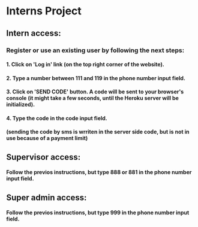 # Interns Project

## Intern access:

### Register or use an existing user by following the next steps:
#### 1. Click on **'Log in'** link (on the top right corner of the website).
#### 2. Type a number between 111 and 119 in the phone number input field.
#### 3. Click on **'SEND CODE'** button. A code will be sent to your browser's console (it might take a few seconds, until the Heroku server will be initialized). 
#### 4. Type the code in the code input field. 
#### (sending the code by sms is wrriten in the server side code, but is not in use because of a payment limit)

## Supervisor access:

#### Follow the previos instructions, but type 888 or 881 in the phone number input field.

## Super admin access:

#### Follow the previos instructions, but type 999 in the phone number input field.

